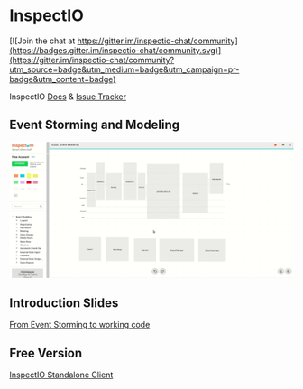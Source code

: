 # InspectIO

[![Join the chat at https://gitter.im/inspectio-chat/community](https://badges.gitter.im/inspectio-chat/community.svg)](https://gitter.im/inspectio-chat/community?utm_source=badge&utm_medium=badge&utm_campaign=pr-badge&utm_content=badge)

InspectIO [Docs](https://github.com/event-engine/inspectio/wiki) &amp; [Issue Tracker](https://github.com/event-engine/inspectio/issues)

## Event Storming and Modeling
![Realtime Collaboration](assets/event_modeling.gif)

## Introduction Slides

[From Event Storming to working code](https://slides.com/prooph/deck/fullscreen)

## Free Version

[InspectIO Standalone Client](https://event-engine.io/free-inspectio/)
